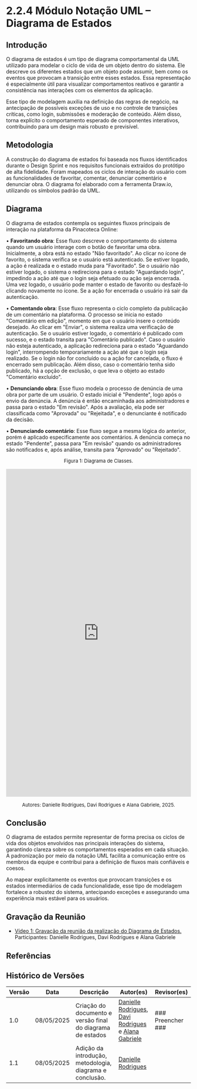 # 2.2.4 Módulo Notação UML – Diagrama de Estados

## Introdução

O diagrama de estados é um tipo de diagrama comportamental da UML utilizado para modelar o ciclo de vida de um objeto dentro do sistema. Ele descreve os diferentes estados que um objeto pode assumir, bem como os eventos que provocam a transição entre esses estados. Essa representação é especialmente útil para visualizar comportamentos reativos e garantir a consistência nas interações com os elementos da aplicação.

Esse tipo de modelagem auxilia na definição das regras de negócio, na antecipação de possíveis exceções de uso e no controle de transições críticas, como login, submissões e moderação de conteúdo. Além disso, torna explícito o comportamento esperado de componentes interativos, contribuindo para um design mais robusto e previsível.

## Metodologia

A construção do diagrama de estados foi baseada nos fluxos identificados durante o Design Sprint e nos requisitos funcionais extraídos do protótipo de alta fidelidade. Foram mapeados os ciclos de interação do usuário com as funcionalidades de favoritar, comentar, denunciar comentário e denunciar obra. O diagrama foi elaborado com a ferramenta Draw.io, utilizando os símbolos padrão da UML.

## Diagrama

O diagrama de estados contempla os seguintes fluxos principais de interação na plataforma da Pinacoteca Online:

• **Favoritando obra**: Esse fluxo descreve o comportamento do sistema quando um usuário interage com o botão de favoritar uma obra. Inicialmente, a obra está no estado "Não favoritado". Ao clicar no ícone de favorito, o sistema verifica se o usuário está autenticado. Se estiver logado, a ação é realizada e o estado muda para "Favoritado". Se o usuário não estiver logado, o sistema o redireciona para o estado "Aguardando login", impedindo a ação até que o login seja efetuado ou ação seja encerrada. Uma vez logado, o usuário pode manter o estado de favorito ou desfazê-lo clicando novamente no ícone. Se a ação for encerrada o usuário irá sair da autenticação. 

• **Comentando obra**: Esse fluxo representa o ciclo completo da publicação de um comentário na plataforma. O processo se inicia no estado "Comentário em edição", momento em que o usuário insere o conteúdo desejado. Ao clicar em "Enviar", o sistema realiza uma verificação de autenticação. Se o usuário estiver logado, o comentário é publicado com sucesso, e o estado transita para "Comentário publicado". Caso o usuário não esteja autenticado, a aplicação redireciona para o estado "Aguardando login", interrompendo temporariamente a ação até que o login seja realizado. Se o login não for concluído ou a ação for cancelada, o fluxo é encerrado sem publicação. Além disso, caso o comentário tenha sido publicado, há a opção de exclusão, o que leva o objeto ao estado "Comentário excluído".

• **Denunciando obra**: Esse fluxo modela o processo de denúncia de uma obra por parte de um usuário. O estado inicial é "Pendente", logo após o envio da denúncia. A denúncia é então encaminhada aos administradores e passa para o estado "Em revisão". Após a avaliação, ela pode ser classificada como "Aprovada" ou "Rejeitada", e o denunciante é notificado da decisão.

• **Denunciando comentário**: Esse fluxo segue a mesma lógica do anterior, porém é aplicado especificamente aos comentários. A denúncia começa no estado "Pendente", passa para "Em revisão" quando os administradores são notificados e, após análise, transita para "Aprovado" ou "Rejeitado". 

<font size="2"><p style="text-align: center">Figura 1: Diagrama de Classes.</p></font>

<iframe frameborder="0" style="width:100%;height:893px;" src="https://viewer.diagrams.net/?tags=%7B%7D&lightbox=1&highlight=0000ff&edit=_blank&layers=1&nav=1&title=Diagrama%20de%20Estados.drawio&dark=1#Uhttps%3A%2F%2Fdrive.google.com%2Fuc%3Fid%3D1B4Ze2donNmuMq78dvx4slDxP8gRLty07%26export%3Ddownload" allowtransparency="true"></iframe>

<font size="2"><p style="text-align: center">Autores: Danielle Rodrigues, Davi Rodrigues e Alana Gabriele, 2025.</p></font>

## Conclusão

O diagrama de estados permite representar de forma precisa os ciclos de vida dos objetos envolvidos nas principais interações do sistema, garantindo clareza sobre os comportamentos esperados em cada situação. A padronização por meio da notação UML facilita a comunicação entre os membros da equipe e contribui para a definição de fluxos mais confiáveis e coesos.

Ao mapear explicitamente os eventos que provocam transições e os estados intermediários de cada funcionalidade, esse tipo de modelagem fortalece a robustez do sistema, antecipando exceções e assegurando uma experiência mais estável para os usuários.

## Gravação da Reunião

- [Vídeo 1: Gravação da reunião da realização do Diagrama de Estados.](https://drive.google.com/file/d/179eTha9lBJC3YQ-kma0HoA75WbZ05pKg/view?usp=drive_link)</br>
  Participantes: Danielle Rodrigues, Davi Rodrigues e Alana Gabriele

## Referências

## Histórico de Versões

| Versão | Data       | Descrição                                                                            | Autor(es)       | Revisor(es)       |
| ------ | ---------- | ------------------------------------------------------------------------------------ | --------------- | ----------------- |
| 1.0    | 08/05/2025 | Criação do documento e versão final do diagrama de estados                           | [Danielle Rodrigues](https://github.com/Danizelle), [Davi Rodrigues](https://github.com/DaviRogs) e [Alana Gabriele](https://github.com/Alanagabriele)                   | ### Preencher ### |
| 1.1    | 08/05/2025 | Adição da introdução, metodologia, diagrama e conclusão.                             | [Danielle Rodrigues](https://github.com/Danizelle)||
